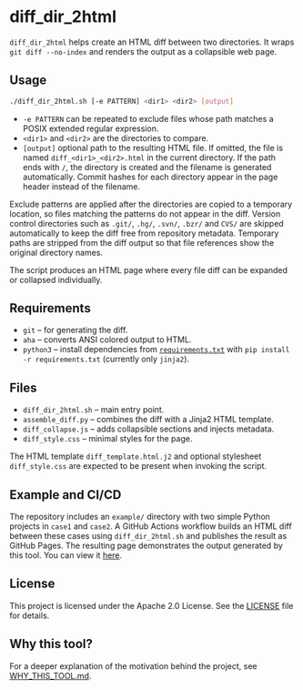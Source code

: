 # diff_dir_2html

`diff_dir_2html` helps create an HTML diff between two directories. It wraps `git diff --no-index` and renders the output as a collapsible web page.

## Usage

```bash
./diff_dir_2html.sh [-e PATTERN] <dir1> <dir2> [output]
```

- `-e PATTERN` can be repeated to exclude files whose path matches a POSIX
extended regular expression.
- `<dir1>` and `<dir2>` are the directories to compare.
- `[output]` optional path to the resulting HTML file. If omitted, the file is named `diff_<dir1>_<dir2>.html` in the current directory. If the path ends with `/`, the directory is created and the filename is generated automatically. Commit hashes for each directory appear in the page header instead of the filename.

Exclude patterns are applied after the directories are copied to a temporary location, so files matching the patterns do not appear in the diff.
Version control directories such as `.git/`, `.hg/`, `.svn/`, `.bzr/` and `CVS/` are skipped automatically to keep the diff free from repository metadata.
Temporary paths are stripped from the diff output so that file references show the original directory names.

The script produces an HTML page where every file diff can be expanded or collapsed individually.

## Requirements

- `git` – for generating the diff.
- `aha` – converts ANSI colored output to HTML.
- `python3` – install dependencies from [`requirements.txt`](requirements.txt)
  with `pip install -r requirements.txt` (currently only `jinja2`).

## Files

- `diff_dir_2html.sh` – main entry point.
- `assemble_diff.py` – combines the diff with a Jinja2 HTML template.
- `diff_collapse.js` – adds collapsible sections and injects metadata.
- `diff_style.css` – minimal styles for the page.

The HTML template `diff_template.html.j2` and optional stylesheet `diff_style.css` are expected to be present when invoking the script.

## Example and CI/CD

The repository includes an `example/` directory with two simple Python projects in
`case1` and `case2`. A GitHub Actions workflow builds an HTML diff between these
cases using `diff_dir_2html.sh` and publishes the result as GitHub Pages. The
resulting page demonstrates the output generated by this tool. You can view it
[here](https://cfd-pizca.github.io/diff_dir_2html/).

## License

This project is licensed under the Apache 2.0 License. See the [LICENSE](LICENSE) file for details.

## Why this tool?

For a deeper explanation of the motivation behind the project, see [WHY_THIS_TOOL.md](WHY_THIS_TOOL.md).
